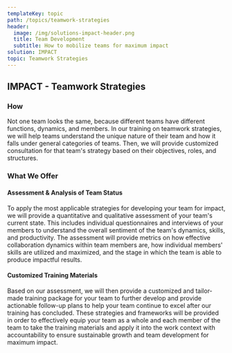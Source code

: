 ```yaml
---
templateKey: topic
path: /topics/teamwork-strategies
header:
  image: /img/solutions-impact-header.png
  title: Team Development
  subtitle: How to mobilize teams for maximum impact
solution: IMPACT
topic: Teamwork Strategies
---
```


## IMPACT - Teamwork Strategies

### How

Not one team looks the same, because different teams have different functions,
dynamics, and members. In our training on teamwork strategies, we will help
teams understand the unique nature of their team and how it falls under general
categories of teams. Then, we will provide customized consultation for that
team's strategy based on their objectives, roles, and structures.

### What We Offer

#### Assessment & Analysis of Team Status

To apply the most applicable strategies for developing your team for impact, we
will provide a quantitative and qualitative assessment of your team's current
state. This includes individual questionnaires and interviews of your members
to understand the overall sentiment of the team's dynamics, skills, and
productivity. The assessment will provide metrics on how effective
collaboration dynamics within team members are, how individual members' skills
are utilized and maximized, and the stage in which the team is able to produce
impactful results.

#### Customized Training Materials

Based on our assessment, we will then provide a customized and tailor-made
training package for your team to further develop and provide actionable
follow-up plans to help your team continue to excel after our training has
concluded. These strategies and frameworks will be provided in order to
effectively equip your team as a whole and each member of the team to take the
training materials and apply it into the work context with accountability to
ensure sustainable growth and team development for maximum impact.
